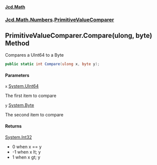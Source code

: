 #### [Jcd.Math](index.md 'index')
### [Jcd.Math.Numbers](Jcd.Math.Numbers.md 'Jcd.Math.Numbers').[PrimitiveValueComparer](Jcd.Math.Numbers.PrimitiveValueComparer.md 'Jcd.Math.Numbers.PrimitiveValueComparer')

## PrimitiveValueComparer.Compare(ulong, byte) Method

Compares a UInt64 to a Byte

```csharp
public static int Compare(ulong x, byte y);
```
#### Parameters

<a name='Jcd.Math.Numbers.PrimitiveValueComparer.Compare(ulong,byte).x'></a>

`x` [System.UInt64](https://docs.microsoft.com/en-us/dotnet/api/System.UInt64 'System.UInt64')

The first item to compare

<a name='Jcd.Math.Numbers.PrimitiveValueComparer.Compare(ulong,byte).y'></a>

`y` [System.Byte](https://docs.microsoft.com/en-us/dotnet/api/System.Byte 'System.Byte')

The second item to compare

#### Returns
[System.Int32](https://docs.microsoft.com/en-us/dotnet/api/System.Int32 'System.Int32')  
*  0 when x == y  
* -1 when x lt; y  
*  1 when x gt; y